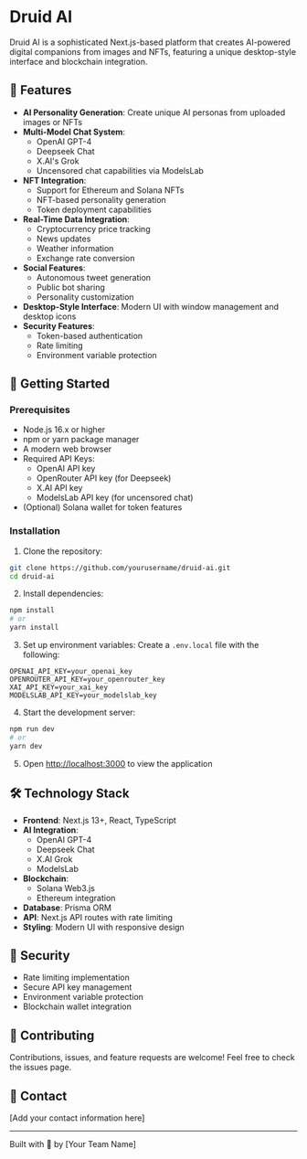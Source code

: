 # Druid AI

Druid AI is a sophisticated Next.js-based platform that creates AI-powered digital companions from images and NFTs, featuring a unique desktop-style interface and blockchain integration.

## 🌟 Features

- **AI Personality Generation**: Create unique AI personas from uploaded images or NFTs
- **Multi-Model Chat System**: 
  - OpenAI GPT-4
  - Deepseek Chat
  - X.AI's Grok
  - Uncensored chat capabilities via ModelsLab
- **NFT Integration**: 
  - Support for Ethereum and Solana NFTs
  - NFT-based personality generation
  - Token deployment capabilities
- **Real-Time Data Integration**:
  - Cryptocurrency price tracking
  - News updates
  - Weather information
  - Exchange rate conversion
- **Social Features**:
  - Autonomous tweet generation
  - Public bot sharing
  - Personality customization
- **Desktop-Style Interface**: Modern UI with window management and desktop icons
- **Security Features**:
  - Token-based authentication
  - Rate limiting
  - Environment variable protection

## 🚀 Getting Started

### Prerequisites

- Node.js 16.x or higher
- npm or yarn package manager
- A modern web browser
- Required API Keys:
  - OpenAI API key
  - OpenRouter API key (for Deepseek)
  - X.AI API key
  - ModelsLab API key (for uncensored chat)
- (Optional) Solana wallet for token features

### Installation

1. Clone the repository:
```bash
git clone https://github.com/yourusername/druid-ai.git
cd druid-ai
```

2. Install dependencies:
```bash
npm install
# or
yarn install
```

3. Set up environment variables:
Create a `.env.local` file with the following:
```env
OPENAI_API_KEY=your_openai_key
OPENROUTER_API_KEY=your_openrouter_key
XAI_API_KEY=your_xai_key
MODELSLAB_API_KEY=your_modelslab_key
```

4. Start the development server:
```bash
npm run dev
# or
yarn dev
```

5. Open [http://localhost:3000](http://localhost:3000) to view the application

## 🛠️ Technology Stack

- **Frontend**: Next.js 13+, React, TypeScript
- **AI Integration**: 
  - OpenAI GPT-4
  - Deepseek Chat
  - X.AI Grok
  - ModelsLab
- **Blockchain**: 
  - Solana Web3.js
  - Ethereum integration
- **Database**: Prisma ORM
- **API**: Next.js API routes with rate limiting
- **Styling**: Modern UI with responsive design

## 🔐 Security

- Rate limiting implementation
- Secure API key management
- Environment variable protection
- Blockchain wallet integration

## 🤝 Contributing

Contributions, issues, and feature requests are welcome! Feel free to check the issues page.

## 📧 Contact

[Add your contact information here]

---

Built with 🌿 by [Your Team Name]
